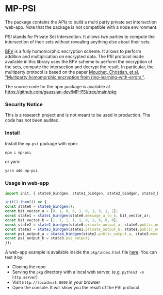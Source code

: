 # MP-PSI

The package contains the APIs to build a multi party private set intersection web-app. Note that the package is not compatible with a node environment.

PSI stands for Private Set Intersection. It allows two parties to compute the intersection of their sets without revealing anything else about their sets. 

[BFV](https://inferati.azureedge.net/docs/inferati-fhe-bfv.pdf) is a fully homomorphic encryption scheme. It allows to perform addition and multiplication on encrypted data. The PSI protocol made available in this library uses the BFV scheme to perform the encryption of the sets, compute the intersection and decrypt the result. In particular, the multiparty protocol is based on the paper [Mouchet, Christian, et al. "Multiparty homomorphic encryption from ring-learning-with-errors."](https://eprint.iacr.org/2020/304.pdf). 

The source code for the npm package is available at https://github.com/gaussian-dev/MP-PSI/tree/main/pkg 

### Security Notice

This is a research project and is not meant to be used in production. The code has not been audited.

### Install 

Install the `mp-psi` package with npm:

```bash
npm i mp-psi
```

or yarn:

```bash
yarn add mp-psi
```

### Usage in web-app

```js
import init, { state0_bindgen, state1_bindgen, state2_bindgen, state3_bindgen, state4_bindgen } from "mp-psi";

init().then(() => {
const state0 = state0_bindgen();        
const bit_vector_a = [0, 1, 0, 0, 1, 0, 1, 0, 1, 1];
const state1 = state1_bindgen(state0.message_a_to_b, bit_vector_a);
const bit_vector_b = [1, 1, 1, 1, 1, 0, 1, 0, 0, 0];
const state2 = state2_bindgen(state0.private_output_a, state0.public_output_a, state1.message_b_to_a, bit_vector_b);
const state3 = state3_bindgen(state1.private_output_b, state1.public_output_b, state2.message_a_to_b);
const psi_output_a = state4_bindgen(state2.public_output_a, state3.message_b_to_a);
const psi_output_b = state3.psi_output;
});
```

A web-app example is available inside the `pkg/index.html` file [here](https://github.com/gaussian-dev/MP-PSI). You can test it by:
- Cloning the repo 
- Serving the `pkg` directory with a local web server, (e.g. `python3 -m http.server`) 
- Visit `http://localhost:8000` in your browser
- Open the console. It will show you the result of the PSI protocol.